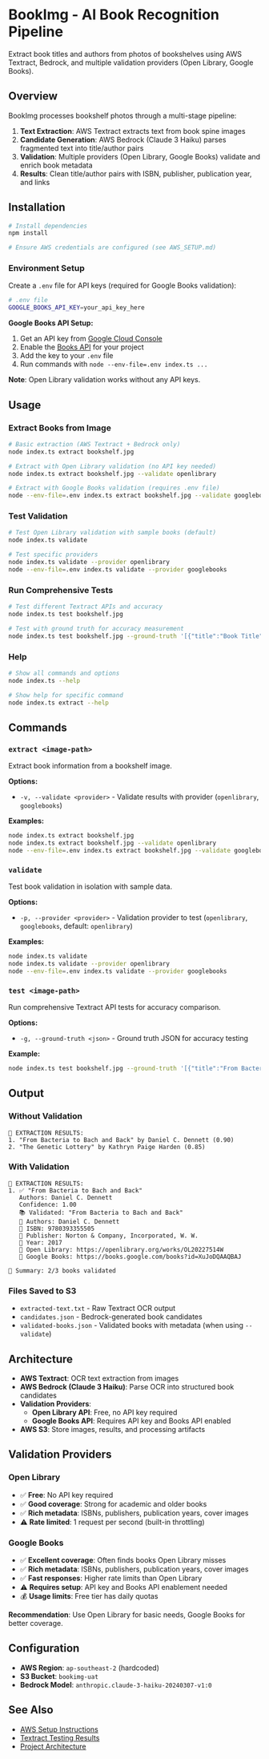 # BookImg - AI Book Recognition Pipeline

Extract book titles and authors from photos of bookshelves using AWS Textract, Bedrock, and multiple validation providers (Open Library, Google Books).

## Overview

BookImg processes bookshelf photos through a multi-stage pipeline:

1. **Text Extraction**: AWS Textract extracts text from book spine images
2. **Candidate Generation**: AWS Bedrock (Claude 3 Haiku) parses fragmented text into title/author pairs
3. **Validation**: Multiple providers (Open Library, Google Books) validate and enrich book metadata
4. **Results**: Clean title/author pairs with ISBN, publisher, publication year, and links

## Installation

```bash
# Install dependencies
npm install

# Ensure AWS credentials are configured (see AWS_SETUP.md)
```

### Environment Setup

Create a `.env` file for API keys (required for Google Books validation):

```bash
# .env file
GOOGLE_BOOKS_API_KEY=your_api_key_here
```

**Google Books API Setup:**
1. Get an API key from [Google Cloud Console](https://console.cloud.google.com/apis/credentials)
2. Enable the [Books API](https://console.cloud.google.com/apis/library/books.googleapis.com) for your project
3. Add the key to your `.env` file
4. Run commands with `node --env-file=.env index.ts ...`

**Note**: Open Library validation works without any API keys.

## Usage

### Extract Books from Image

```bash
# Basic extraction (AWS Textract + Bedrock only)
node index.ts extract bookshelf.jpg

# Extract with Open Library validation (no API key needed)
node index.ts extract bookshelf.jpg --validate openlibrary

# Extract with Google Books validation (requires .env file)
node --env-file=.env index.ts extract bookshelf.jpg --validate googlebooks
```

### Test Validation

```bash
# Test Open Library validation with sample books (default)
node index.ts validate

# Test specific providers
node index.ts validate --provider openlibrary
node --env-file=.env index.ts validate --provider googlebooks
```

### Run Comprehensive Tests

```bash
# Test different Textract APIs and accuracy
node index.ts test bookshelf.jpg

# Test with ground truth for accuracy measurement
node index.ts test bookshelf.jpg --ground-truth '[{"title":"Book Title","authors":["Author"]}]'
```

### Help

```bash
# Show all commands and options
node index.ts --help

# Show help for specific command
node index.ts extract --help
```

## Commands

### `extract <image-path>`
Extract book information from a bookshelf image.

**Options:**
- `-v, --validate <provider>` - Validate results with provider (`openlibrary`, `googlebooks`)

**Examples:**
```bash
node index.ts extract bookshelf.jpg
node index.ts extract bookshelf.jpg --validate openlibrary
node --env-file=.env index.ts extract bookshelf.jpg --validate googlebooks
```

### `validate`
Test book validation in isolation with sample data.

**Options:**
- `-p, --provider <provider>` - Validation provider to test (`openlibrary`, `googlebooks`, default: `openlibrary`)

**Examples:**
```bash
node index.ts validate
node index.ts validate --provider openlibrary
node --env-file=.env index.ts validate --provider googlebooks
```

### `test <image-path>`
Run comprehensive Textract API tests for accuracy comparison.

**Options:**
- `-g, --ground-truth <json>` - Ground truth JSON for accuracy testing

**Example:**
```bash
node index.ts test bookshelf.jpg --ground-truth '[{"title":"From Bacteria to Bach and Back","authors":["Daniel C. Dennett"]}]'
```

## Output

### Without Validation
```
📖 EXTRACTION RESULTS:
1. "From Bacteria to Bach and Back" by Daniel C. Dennett (0.90)
2. "The Genetic Lottery" by Kathryn Paige Harden (0.85)
```

### With Validation
```
📖 EXTRACTION RESULTS:
1. ✅ "From Bacteria to Bach and Back"
   Authors: Daniel C. Dennett
   Confidence: 1.00
   📚 Validated: "From Bacteria to Bach and Back"
   👥 Authors: Daniel C. Dennett
   📄 ISBN: 9780393355505
   🏢 Publisher: Norton & Company, Incorporated, W. W.
   📅 Year: 2017
   🔗 Open Library: https://openlibrary.org/works/OL20227514W
   🔗 Google Books: https://books.google.com/books?id=XuJoDQAAQBAJ

🎯 Summary: 2/3 books validated
```

### Files Saved to S3
- `extracted-text.txt` - Raw Textract OCR output
- `candidates.json` - Bedrock-generated book candidates
- `validated-books.json` - Validated books with metadata (when using `--validate`)

## Architecture

- **AWS Textract**: OCR text extraction from images
- **AWS Bedrock (Claude 3 Haiku)**: Parse OCR into structured book candidates
- **Validation Providers**:
  - **Open Library API**: Free, no API key required
  - **Google Books API**: Requires API key and Books API enabled
- **AWS S3**: Store images, results, and processing artifacts

## Validation Providers

### Open Library
- ✅ **Free**: No API key required
- ✅ **Good coverage**: Strong for academic and older books
- ✅ **Rich metadata**: ISBNs, publishers, publication years, cover images
- ⚠️ **Rate limited**: 1 request per second (built-in throttling)

### Google Books  
- ✅ **Excellent coverage**: Often finds books Open Library misses
- ✅ **Rich metadata**: ISBNs, publishers, publication years, cover images
- ✅ **Fast responses**: Higher rate limits than Open Library
- ⚠️ **Requires setup**: API key and Books API enablement needed
- 💰 **Usage limits**: Free tier has daily quotas

**Recommendation**: Use Open Library for basic needs, Google Books for better coverage.

## Configuration

- **AWS Region**: `ap-southeast-2` (hardcoded)
- **S3 Bucket**: `bookimg-uat`
- **Bedrock Model**: `anthropic.claude-3-haiku-20240307-v1:0`

## See Also

- [AWS Setup Instructions](./AWS_SETUP.md)
- [Textract Testing Results](./TEXTRACT_TESTING.md)
- [Project Architecture](./CLAUDE.md)
